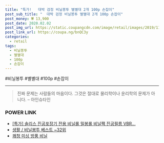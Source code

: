 ```yaml
--- 
title: "특가!   대박 검정 비닐봉투 별별대 2개 100p 손잡이" 
post_sub_title: "  대박 검정 비닐봉투 별별대 2개 100p 손잡이" 
post_money: ₩ 13,900 
post_date: 2020.02.02 
post_img_url: https://static.coupangcdn.com/image/retail/images/2019/11/27/11/2/dc4318a8-b28c-4946-9a07-82ddec07e85f.jpg 
post_link_url: https://coupa.ng/bnQC3y 
categories: 
  - retail 
tags: 
  - 비닐봉투 
  - 별별대 
  - 100p 
  - 손잡이 
--- 
```

  #비닐봉투 #별별대 #100p #손잡이 
<hr> 

> 진짜 문제는 사람들의 마음이다. 그것은 절대로 물리학이나 윤리학의 문제가 아니다. – 아인슈타인 


### POWER LINK

* <a href="https://blog.naver.com/santokki14/221791280104" target="_blank">[특가] 솔리스 진공포장기 전용 비닐롤 밀봉롤 비닐팩 진공필름 VBR...</a>
* <a href="https://blog.naver.com/santokki14/221793082422" target="_blank">생활 / 비닐봉투 베스트 ~32위</a>
* <a href="https://blog.naver.com/fasyy4321/221786334641" target="_blank">쾌청 미싱 방풍 비닐</a>
